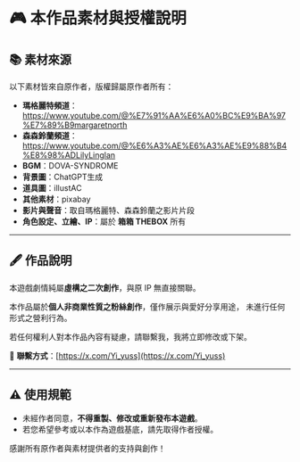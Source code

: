 # 🎮 本作品素材與授權說明

## 📚 素材來源

以下素材皆來自原作者，版權歸屬原作者所有：

* **瑪格麗特頻道**：https://www.youtube.com/@%E7%91%AA%E6%A0%BC%E9%BA%97%E7%89%B9margaretnorth
* **森森鈴蘭頻道**：https://www.youtube.com/@%E6%A3%AE%E6%A3%AE%E9%88%B4%E8%98%ADLilyLinglan
* **BGM**：DOVA-SYNDROME
* **背景圖**：ChatGPT生成
* **道具圖**：illustAC
* **其他素材**：pixabay
* **影片與聲音**：取自瑪格麗特、森森鈴蘭之影片片段
* **角色設定、立繪、IP**：屬於 **箱箱 THEBOX** 所有

---

## 🖋️ 作品說明

本遊戲劇情純屬**虛構之二次創作**，與原 IP 無直接關聯。

本作品屬於**個人非商業性質之粉絲創作**，僅作展示與愛好分享用途，
未進行任何形式之營利行為。

若任何權利人對本作品內容有疑慮，請聯繫我，我將立即修改或下架。

📩 **聯繫方式**：[https://x.com/Yi_yuss](https://x.com/Yi_yuss)

---

## ⚠️ 使用規範

* 未經作者同意，**不得重製、修改或重新發布本遊戲**。
* 若您希望參考或以本作為遊戲基底，請先取得作者授權。

感謝所有原作者與素材提供者的支持與創作！

